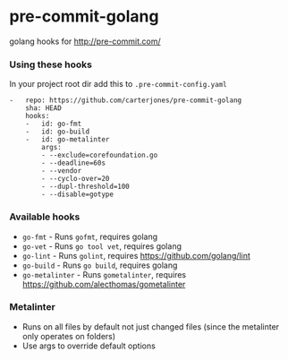 pre-commit-golang
=================

golang hooks for http://pre-commit.com/

### Using these hooks

In your project root dir add this to `.pre-commit-config.yaml`

    -   repo: https://github.com/carterjones/pre-commit-golang
        sha: HEAD
        hooks:
        -   id: go-fmt
        -   id: go-build
        -   id: go-metalinter
            args:
            - --exclude=corefoundation.go
            - --deadline=60s
            - --vendor
            - --cyclo-over=20
            - --dupl-threshold=100
            - --disable=gotype

### Available hooks

- `go-fmt` - Runs `gofmt`, requires golang
- `go-vet` - Runs `go tool vet`, requires golang
- `go-lint` - Runs `golint`, requires https://github.com/golang/lint
- `go-build` - Runs `go build`, requires golang
- `go-metalinter` - Runs `gometalinter`, requires https://github.com/alecthomas/gometalinter

### Metalinter

- Runs on all files by default not just changed files (since the metalinter only operates on folders)
- Use args to override default options
